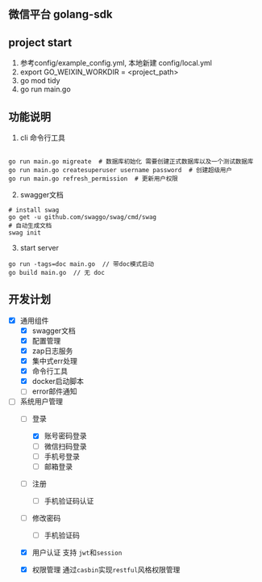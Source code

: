 ## 微信平台 golang-sdk

## project start

1. 参考config/example_config.yml, 本地新建 config/local.yml
2. export GO_WEIXIN_WORKDIR = <project_path>
3. go mod tidy
4. go run main.go


## 功能说明

1. cli 命令行工具
```

go run main.go migreate  # 数据库初始化 需要创建正式数据库以及一个测试数据库
go run main.go createsuperuser username password  # 创建超级用户
go run main.go refresh_permission  # 更新用户权限

```
2. swagger文档
```
# install swag
go get -u github.com/swaggo/swag/cmd/swag
# 自动生成文档
swag init
```

3. start server
```
go run -tags=doc main.go  // 带doc模式启动
go build main.go  // 无 doc
```



## 开发计划 
- [x] 通用组件
    - [x] swagger文档
    - [x] 配置管理
    - [x] zap日志服务
    - [x] 集中式err处理
    - [x] 命令行工具
    - [x] docker启动脚本
    - [ ] error邮件通知

- [ ] 系统用户管理
    - [ ] 登录
        - [x] 账号密码登录
        - [ ] 微信扫码登录
        - [ ] 手机号登录
        - [ ] 邮箱登录
    - [ ] 注册
        - [ ] 手机验证码认证
    - [ ] 修改密码
        - [ ] 手机验证码
    - [x] 用户认证 支持 `jwt`和`session`
    - [x] 权限管理 
    通过`casbin`实现`restful`风格权限管理

 